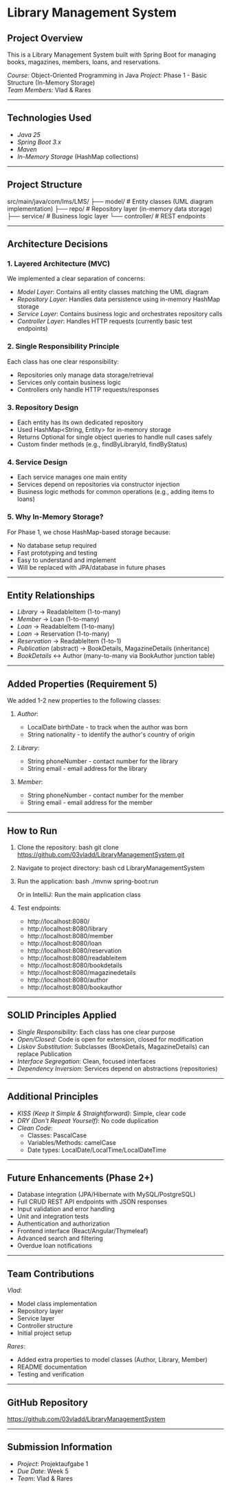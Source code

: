 # Library Management System

## Project Overview
This is a Library Management System built with Spring Boot for managing books, magazines, members, loans, and reservations.

*Course:* Object-Oriented Programming in Java 
*Project:* Phase 1 - Basic Structure (In-Memory Storage)  
*Team Members:* Vlad & Rares

---

## Technologies Used
- *Java 25*
- *Spring Boot 3.x*
- *Maven*
- *In-Memory Storage* (HashMap collections)

---

## Project Structure

src/main/java/com/lms/LMS/
├── model/          # Entity classes (UML diagram implementation)
├── repo/           # Repository layer (in-memory data storage)
├── service/        # Business logic layer
└── controller/     # REST endpoints


---

## Architecture Decisions

### 1. Layered Architecture (MVC)
We implemented a clear separation of concerns:
- *Model Layer*: Contains all entity classes matching the UML diagram
- *Repository Layer*: Handles data persistence using in-memory HashMap storage
- *Service Layer*: Contains business logic and orchestrates repository calls
- *Controller Layer*: Handles HTTP requests (currently basic test endpoints)

### 2. Single Responsibility Principle
Each class has one clear responsibility:
- Repositories only manage data storage/retrieval
- Services only contain business logic
- Controllers only handle HTTP requests/responses

### 3. Repository Design
- Each entity has its own dedicated repository
- Used HashMap<String, Entity> for in-memory storage
- Returns Optional<T> for single object queries to handle null cases safely
- Custom finder methods (e.g., findByLibraryId, findByStatus)

### 4. Service Design
- Each service manages one main entity
- Services depend on repositories via constructor injection
- Business logic methods for common operations (e.g., adding items to loans)

### 5. Why In-Memory Storage?
For Phase 1, we chose HashMap-based storage because:
- No database setup required
- Fast prototyping and testing
- Easy to understand and implement
- Will be replaced with JPA/database in future phases

---

## Entity Relationships

- *Library* → ReadableItem (1-to-many)
- *Member* → Loan (1-to-many)
- *Loan* → ReadableItem (1-to-many)
- *Loan* → Reservation (1-to-many)
- *Reservation* → ReadableItem (1-to-1)
- *Publication* (abstract) → BookDetails, MagazineDetails (inheritance)
- *BookDetails* ↔ Author (many-to-many via BookAuthor junction table)

---

## Added Properties (Requirement 5)

We added 1-2 new properties to the following classes:

1. *Author*:
   - LocalDate birthDate - to track when the author was born
   - String nationality - to identify the author's country of origin

2. *Library*:
   - String phoneNumber - contact number for the library
   - String email - email address for the library

3. *Member*:
   - String phoneNumber - contact number for the member
   - String email - email address for the member

---

## How to Run

1. Clone the repository:
bash
   git clone https://github.com/03vladd/LibraryManagementSystem.git


2. Navigate to project directory:
bash
   cd LibraryManagementSystem


3. Run the application:
bash
   ./mvnw spring-boot:run

   Or in IntelliJ: Run the main application class

4. Test endpoints:
   - http://localhost:8080/
   - http://localhost:8080/library
   - http://localhost:8080/member
   - http://localhost:8080/loan
   - http://localhost:8080/reservation
   - http://localhost:8080/readableitem
   - http://localhost:8080/bookdetails
   - http://localhost:8080/magazinedetails
   - http://localhost:8080/author
   - http://localhost:8080/bookauthor

---

## SOLID Principles Applied

- *Single Responsibility*: Each class has one clear purpose
- *Open/Closed*: Code is open for extension, closed for modification
- *Liskov Substitution*: Subclasses (BookDetails, MagazineDetails) can replace Publication
- *Interface Segregation*: Clean, focused interfaces
- *Dependency Inversion*: Services depend on abstractions (repositories)

---

## Additional Principles

- *KISS (Keep It Simple & Straightforward)*: Simple, clear code
- *DRY (Don't Repeat Yourself)*: No code duplication
- *Clean Code*: 
  - Classes: PascalCase
  - Variables/Methods: camelCase
  - Date types: LocalDate/LocalTime/LocalDateTime

---

## Future Enhancements (Phase 2+)
- Database integration (JPA/Hibernate with MySQL/PostgreSQL)
- Full CRUD REST API endpoints with JSON responses
- Input validation and error handling
- Unit and integration tests
- Authentication and authorization
- Frontend interface (React/Angular/Thymeleaf)
- Advanced search and filtering
- Overdue loan notifications

---

## Team Contributions

*Vlad*:
- Model class implementation
- Repository layer
- Service layer
- Controller structure
- Initial project setup

*Rares*:
- Added extra properties to model classes (Author, Library, Member)
- README documentation
- Testing and verification

---

## GitHub Repository
https://github.com/03vladd/LibraryManagementSystem

---

## Submission Information
- *Project*: Projektaufgabe 1
- *Due Date*: Week 5
- *Team*: Vlad & Rares
